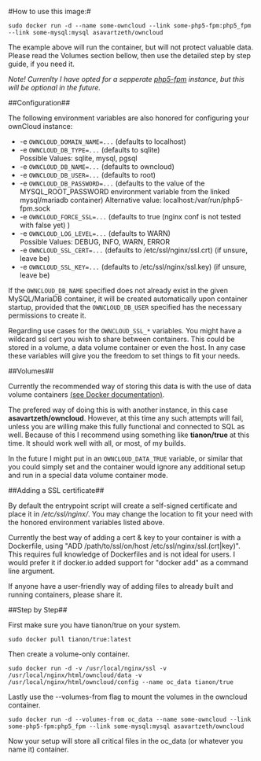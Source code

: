 #How to use this image:#

    sudo docker run -d --name some-owncloud --link some-php5-fpm:php5_fpm --link some-mysql:mysql asavartzeth/owncloud

The example above will run the container, but will not protect valuable data. Please read the Volumes section bellow, then use the detailed step by step guide, if you need it.

*Note! Currenlty I have opted for a sepperate [php5-fpm](https://registry.hub.docker.com/u/asavartzeth/php5-fpm/) instance, but this will be optional in the future.*

##Configuration##

The following environment variables are also honored for configuring your ownCloud instance:

- -e `OWNCLOUD_DOMAIN_NAME=...` (defaults to localhost)
- -e `OWNCLOUD_DB_TYPE=...` (defaults to sqlite)  
Possible Values: sqlite, mysql, pgsql
- -e `OWNCLOUD_DB_NAME=...` (defaults to owncloud)
- -e `OWNCLOUD_DB_USER=...` (defaults to root)
- -e `OWNCLOUD_DB_PASSWORD=...` (defaults to the value of the MYSQL_ROOT_PASSWORD environment variable from the linked mysql/mariadb container)
Alternative value: localhost:/var/run/php5-fpm.sock
- -e `OWNCLOUD_FORCE_SSL=...` (defaults to true (nginx conf is not tested with false yet) )
- -e `OWNCLOUD_LOG_LEVEL=...` (defaults to WARN)  
Possible Values: DEBUG, INFO, WARN, ERROR
- -e `OWNCLOUD_SSL_CERT=...` (defaults to /etc/ssl/nginx/ssl.crt) (if unsure, leave be)
- -e `OWNCLOUD_SSL_KEY=...` (defaults to /etc/ssl/nginx/ssl.key) (if unsure, leave be)

If the `OWNCLOUD_DB_NAME` specified does not already exist in the given MySQL/MariaDB container, it will be created automatically upon container startup, provided that the `OWNCLOUD_DB_USER` specified has the necessary permissions to create it.

Regarding use cases for the `OWNCLOUD_SSL_*` variables. You might have a wildcard ssl cert you wish to share between containers. This could be stored in a volume, a data volume container or even the host. In any case these variables will give you the freedom to set things to fit your needs.

##Volumes##

Currently the recommended way of storing this data is with the use of data volume containers [(see Docker documentation)](https://docs.docker.com/userguide/dockervolumes/).

The prefered way of doing this is with another instance, in this case **asavartzeth/owncloud**. However, at this time any such attempts will fail, unless you are willing make this fully functional and connected to SQL as well. Because of this I recommend using something like **tianon/true** at this time. It should work well with all, or most, of my builds.

In the future I might put in an `OWNCLOUD_DATA_TRUE` variable, or similar that you could simply set and the container would ignore any additional setup and run in a special data volume container mode.

##Adding a SSL certificate##

By default the entrypoint script will create a self-signed certificate and place it in */etc/ssl/nginx/*. You may change the location to fit your need with the honored environment variables listed above.

Currently the best way of adding a cert & key to your container is with a Dockerfile, using "ADD /path/to/ssl/on/host /etc/ssl/nginx/ssl.(crt|key)". This requires full knowledge of Dockerfiles and is not ideal for users. I would prefer it if docker.io added support for "docker add" as a command line argument.

If anyone have a user-friendly way of adding files to already built and running containers, please share it.

##Step by Step##

First make sure you have tianon/true on your system.

    sudo docker pull tianon/true:latest

Then create a volume-only container.

    sudo docker run -d -v /usr/local/nginx/ssl -v /usr/local/nginx/html/owncloud/data -v /usr/local/nginx/html/owncloud/config --name oc_data tianon/true

Lastly use the --volumes-from flag to mount the volumes in the owncloud container.

    sudo docker run -d --volumes-from oc_data --name some-owncloud --link some-php5-fpm:php5_fpm --link some-mysql:mysql asavartzeth/owncloud

Now your setup will store all critical files in the oc_data (or whatever you name it) container.

